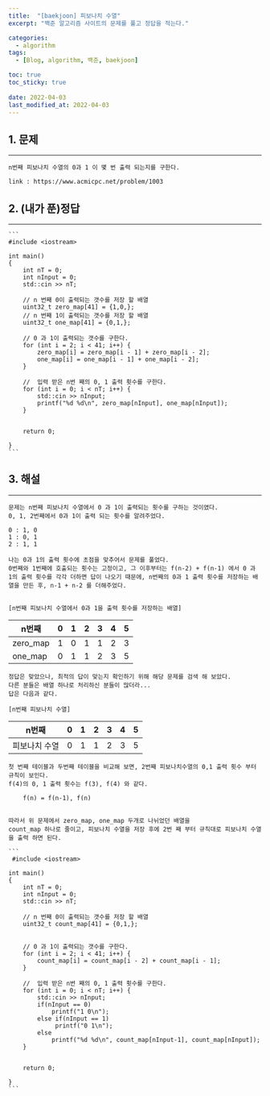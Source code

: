 ```yaml
---
title:  "[baekjoon] 피보나치 수열"
excerpt: "백준 알고리즘 사이트의 문제를 풀고 정답을 적는다."

categories:
  - algorithm
tags:
  - [Blog, algorithm, 백준, baekjoon]

toc: true
toc_sticky: true
 
date: 2022-04-03
last_modified_at: 2022-04-03
---
```


## 1. 문제
---

    n번째 피보나치 수열의 0과 1 이 몇 번 출력 되는지를 구한다.

    link : https://www.acmicpc.net/problem/1003

## 2. (내가 푼)정답
---
    ```
    #include <iostream>

    int main()
    {
        int nT = 0;
        int nInput = 0;
        std::cin >> nT;

        // n 번째 0이 출력되는 갯수를 저장 할 배열
        uint32_t zero_map[41] = {1,0,};
        // n 번째 1이 출력되는 갯수를 저장 할 배열
        uint32_t one_map[41] = {0,1,};

        // 0 과 1이 출력되는 갯수를 구한다.
        for (int i = 2; i < 41; i++) {
            zero_map[i] = zero_map[i - 1] + zero_map[i - 2];
            one_map[i] = one_map[i - 1] + one_map[i - 2];
        }

        //  입력 받은 n번 째의 0, 1 출력 횟수를 구한다.
        for (int i = 0; i < nT; i++) {
            std::cin >> nInput;
            printf("%d %d\n", zero_map[nInput], one_map[nInput]);
        }


        return 0;

    }
    ```

## 3. 해설
---

    문제는 n번째 피보나치 수열에서 0 과 1이 출력되는 횟수를 구하는 것이였다.
    0, 1, 2번째에서 0과 1이 출력 되는 횟수를 알려주었다.
    
    0 : 1, 0
    1 : 0, 1
    2 : 1, 1

    나는 0과 1의 출력 횟수에 초점을 맞추어서 문제를 풀었다.
    0번째와 1번째에 호출되는 횟수는 고정이고, 그 이후부터는 f(n-2) + f(n-1) 에서 0 과 1의 출력 횟수를 각각 더하면 답이 나오기 때문에, n번째의 0과 1 출력 횟수를 저장하는 배열을 만든 후, n-1 + n-2 를 더해주었다.


    [n번째 피보나치 수열에서 0과 1을 출력 횟수를 저장하는 배열]

|n번째|0|1|2|3|4|5|
|---|---|---|---|---|---|---|
|zero_map|1|0|1|1|2|3|
|one_map|0|1|1|2|3|5|

    
    정답은 맞았으나, 최적의 답이 맞는지 확인하기 위해 해당 문제를 검색 해 보았다.
    다른 분들은 배열 하나로 처리하신 분들이 많더라...
    답은 다음과 같다.

    [n번째 피보나치 수열]

|n번째|0|1|2|3|4|5|
----|----|---|---|---|---|---
피보나치 수열|0|1|1|2|3|5|

    
    첫 번째 테이블과 두번째 테이블을 비교해 보면, 2번째 피보나치수열의 0,1 출력 횟수 부터 규칙이 보인다.
    f(4)의 0, 1 출력 횟수는 f(3), f(4) 와 같다.

        f(n) = f(n-1), f(n)

    
    따라서 위 문제에서 zero_map, one_map 두개로 나뉘었던 배열을 
    count_map 하나로 줄이고, 피보나치 수열을 저장 후에 2번 째 부터 규칙대로 피보나치 수열을 출력 하면 된다.

    ```
     #include <iostream>

    int main()
    {
        int nT = 0;
        int nInput = 0;
        std::cin >> nT;

        // n 번째 0이 출력되는 갯수를 저장 할 배열
        uint32_t count_map[41] = {0,1,};
       

        // 0 과 1이 출력되는 갯수를 구한다.
        for (int i = 2; i < 41; i++) {
            count_map[i] = count_map[i - 2] + count_map[i - 1];
        }

        //  입력 받은 n번 째의 0, 1 출력 횟수를 구한다.
        for (int i = 0; i < nT; i++) {
            std::cin >> nInput;
            if(nInput == 0)
                printf("1 0\n");
            else if(nInput == 1)
                 printf("0 1\n");
            else
                printf("%d %d\n", count_map[nInput-1], count_map[nInput]);
        }


        return 0;

    }
    ```

    